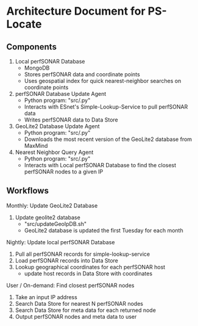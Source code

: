 # Architecture Document for PS-Locate

## Components
1. Local perfSONAR Database 
	* MongoDB
	* Stores perfSONAR data and coordinate points
	* Uses geospatial index for quick nearest-neighbor searches on coordinate points
2. perfSONAR Database Update Agent
	* Python program: "src/<name>.py"
	* Interacts with ESnet's Simple-Lookup-Service to pull perfSONAR data
	* Writes perfSONAR data to Data Store
3. GeoLite2 Database Update Agent
	* Python program: "src/<name>.py"
	* Downloads the most recent version of the GeoLite2 database from MaxMind
3. Nearest Neighbor Query Agent
	* Python program: "src/<name>.py"
	* Interacts with Local perfSONAR Database to find the closest perfSONAR nodes to a given IP

## Workflows
Monthly: Update GeoLite2 Database
1. Update geolite2 database
	* "src/updateGeoIpDB.sh"
	* GeoLite2 database is updated the first Tuesday for each month

Nightly: Update local perfSONAR Database
1. Pull all perfSONAR records for simple-lookup-service
2. Load perfSONAR records into Data Store
3. Lookup geographical coordinates for each perfSONAR host
	* update host records in Data Store with coordinates

User / On-demand: Find closest perfSONAR nodes
1. Take an input IP address
2. Search Data Store for nearest N perfSONAR nodes
3. Search Data Store for meta data for each returned node
4. Output perfSONAR nodes and meta data to user
